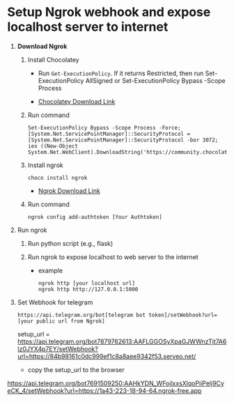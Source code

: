 # Setup Ngrok webhook and expose localhost server to internet

1. **Download Ngrok**

    1. Install Chocolatey
    
        * Run `Get-ExecutionPolicy`. If it returns Restricted, then run Set-ExecutionPolicy AllSigned or Set-ExecutionPolicy Bypass -Scope Process

        * [Chocolatey Download Link](https://chocolatey.org/install)

    2. Run command

        ```
        Set-ExecutionPolicy Bypass -Scope Process -Force; [System.Net.ServicePointManager]::SecurityProtocol = [System.Net.ServicePointManager]::SecurityProtocol -bor 3072; iex ((New-Object System.Net.WebClient).DownloadString('https://community.chocolatey.org/install.ps1'))
        ```

    3. Install ngrok

        ```
        choco install ngrok
        ```

        * [Ngrok Download Link](https://dashboard.ngrok.com/get-started/setup/windows)

    4. Run command

        ```
        ngrok config add-authtoken [Your Authtoken]
        ```

2. Run ngrok

    1. Run python script (e.g., flask)

    2. Run ngrok to expose localhost to web server to the internet

        * example

            ```
            ngrok http [your localhost url]
            ngrok http http://127.0.0.1:5000
            ```

3. Set Webhook for telegram

    ```text
    https://api.telegram.org/bot[telegram bot token]/setWebhook?url=[your public url from Ngrok]
    ```

    setup_url = https://api.telegram.org/bot7879762613:AAFLGGOSyXpaGJWWnzTjt7A6lz0JYX4p7EY/setWebhook?url=https://84b98161c0dc999ef1c8a8aee9342f53.serveo.net/

    * copy the setup_url to the browser

https://api.telegram.org/bot7691509250:AAHkYDN_WFojlxxsXlqoPiiPelj9CyeCK_4/setWebhook?url=https://1a43-223-18-94-64.ngrok-free.app